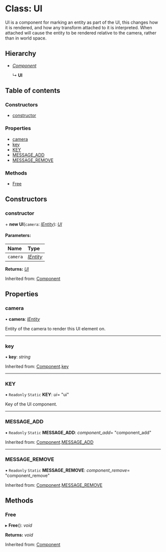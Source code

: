 # Class: UI

UI is a component for marking an entity as part of the UI,
this changes how it is rendered, and how any transform
attached to it is interpreted. When attached will cause
the entity to be rendered relative to the camera, rather
than in world space.

## Hierarchy

* [*Component*](component.md)

  ↳ **UI**

## Table of contents

### Constructors

- [constructor](ui.md#constructor)

### Properties

- [camera](ui.md#camera)
- [key](ui.md#key)
- [KEY](ui.md#key)
- [MESSAGE\_ADD](ui.md#message_add)
- [MESSAGE\_REMOVE](ui.md#message_remove)

### Methods

- [Free](ui.md#free)

## Constructors

### constructor

\+ **new UI**(`camera`: [*IEntity*](../interfaces/ientity.md)): [*UI*](ui.md)

#### Parameters:

Name | Type |
:------ | :------ |
`camera` | [*IEntity*](../interfaces/ientity.md) |

**Returns:** [*UI*](ui.md)

Inherited from: [Component](component.md)

## Properties

### camera

• **camera**: [*IEntity*](../interfaces/ientity.md)

Entity of the camera to render this UI element on.

___

### key

• **key**: *string*

Inherited from: [Component](component.md).[key](component.md#key)

___

### KEY

▪ `Readonly` `Static` **KEY**: *ui*= "ui"

Key of the UI component.

___

### MESSAGE\_ADD

▪ `Readonly` `Static` **MESSAGE\_ADD**: *component_add*= "component\_add"

Inherited from: [Component](component.md).[MESSAGE_ADD](component.md#message_add)

___

### MESSAGE\_REMOVE

▪ `Readonly` `Static` **MESSAGE\_REMOVE**: *component_remove*= "component\_remove"

Inherited from: [Component](component.md).[MESSAGE_REMOVE](component.md#message_remove)

## Methods

### Free

▸ **Free**(): *void*

**Returns:** *void*

Inherited from: [Component](component.md)
